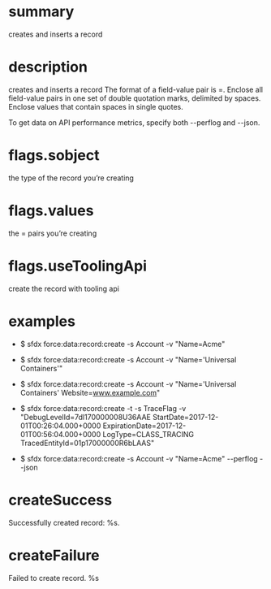 # summary

creates and inserts a record

# description

creates and inserts a record
The format of a field-value pair is <fieldName>=<value>.
Enclose all field-value pairs in one set of double quotation marks, delimited by spaces.
Enclose values that contain spaces in single quotes.

To get data on API performance metrics, specify both --perflog and --json.

# flags.sobject

the type of the record you’re creating

# flags.values

the <fieldName>=<value> pairs you’re creating

# flags.useToolingApi

create the record with tooling api

# examples

- $ sfdx force:data:record:create -s Account -v "Name=Acme"

- $ sfdx force:data:record:create -s Account -v "Name='Universal Containers'"

- $ sfdx force:data:record:create -s Account -v "Name='Universal Containers' Website=www.example.com"

- $ sfdx force:data:record:create -t -s TraceFlag -v "DebugLevelId=7dl170000008U36AAE StartDate=2017-12-01T00:26:04.000+0000 ExpirationDate=2017-12-01T00:56:04.000+0000 LogType=CLASS_TRACING TracedEntityId=01p17000000R6bLAAS"

- $ sfdx force:data:record:create -s Account -v "Name=Acme" --perflog --json

# createSuccess

Successfully created record: %s.

# createFailure

Failed to create record. %s
